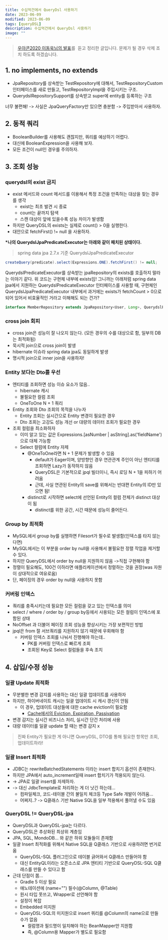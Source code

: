 ```yaml
---
title: 수십억건에서 QueryDsl 사용하기
date: 2023-06-09
modified: 2023-06-09
tags: [queryDSL]
description: 수십억건에서 QueryDsl 사용하기
image: ""
---
```


> [우아콘2020 이동욱님의 발표](https://www.youtube.com/watch?v=zMAX7g6rO_Y&t=749s&ab_channel=%EC%9A%B0%EC%95%84%ED%95%9C%ED%85%8C%ED%81%AC)를  듣고 정리한 글입니다. 문제가 될 경우 삭제 조치 하도록 하겠습니다.

## 1. no implements, no extends 

-   JpaRepository를 상속받는 TestRepository에 대해서, TestRepositoryCustom 인터페이스를 새로 만들고, TestRepositoryImpl을 주입시키는 구조.
-   QuerydslRepositorySupport를 상속받고 super에 entity를 등록하는 구조

너무 불편해! -> 사실은 JpaQueryFactory만 있으면 충분함 -> 주입받아서 사용하자.

## 2. 동적 쿼리

-   BooleanBuilder를 사용해도 괜찮지만, 쿼리를 예상하기 어렵다.
-   대신에 BooleanExpression을 사용해 보자.
-   모든 조건이 null인 경우를 주의하자.

## 3. 조회 성능

### querydsl의 exist 금지

-   exist 메서드와 count 메서드를 이용해서 특정 조건을 만족하는 대상을 찾는 경우를 생각
    -   exist는 최초 발견 시 종료
    -   count는 끝까지 탐색
    -   스캔 대상이 앞에 있을수록 성능 차이가 발생함
-   하지만 QueryDSL의 exists는 실제로 count() > 0을 실행한다.
-   대안으로 fetchFirst() != null 을 사용하자.

**\*나의 QuerydslJpaPredicateExecutor는 아래와 같이 패치된 상태이다.** 

> spring data jpa 2.7.x 기준 QuerydslJpaPredicateExecutor

```java
createQuery(predicate).select(Expressions.ONE).fetchFirst() != null;
```

QuerydslPredicateExecutor를 상속받는 jpaRepository의 exists를 호출하지 말라는 이야기 같다. 위 코드는 구현체 내부에 exists임! 그니까는 아래처럼 spring data jpa에서 지원하는 QuerydslPredicateExecutor 인터페이스를 사용할 때, 구현체인 QuerydslJpaPredicateExecutor 내부에서 과거에는 exists가 fetchCount > 0으로 되어 있어서 비효율적인 거라고 이해해도 되는 건가?

```java
interface MemberRepository extends JpaRepository<User, Long>, QuerydslPredicateExecutor<User> {}
```

### cross join 회피

-   cross join은 성능이 잘 나오지 않는다. (모든 경우의 수를 대상으로 함, 일부의 DB는 최적화됨)
-   묵시적 join으로 cross join이 발생
-   hibernate 이슈라 spring data jpa도 동일하게 발생
-   명시적 join으로 inner join을 사용하자!

### Entity 보다는 Dto를 우선

-   엔티티를 조회하면 성능 이슈 요소가 많음..
    -   hibernate 캐시
    -   불필요한 컬럼 조회
    -   OneToOne N + 1 쿼리
-   Entity 조회와 Dto 조회의 목적을 나누자
    -   Entity 조회는 실시간으로 Entity 변경이 필요한 경우
    -   Dto 조회는 고강도 성능 개선 or 대량의 데이터 조회가 필요한 경우
-   조회 컬럼을 최소화하자
    -   이미 알고 있는 값은 Expressions.\[asNumber \| asString\].as('fieldName')으로 대체 가능함
    -   Select 컬럼에 Entity 자제
        -   @OneToOne라면 N + 1 문제가 발생할 수 있음
            -   default가 Eager이며, 양방향인 경우 연관관계 주인이 아닌 엔티티를 조회하면 Lazy가 동작하지 않음
            -   QueryDSL은 기본적으로 jpql 빌더이니, 즉시 로딩 N + 1을 피하기 어려움
            -   근데, 사실 연관된 Entity의 save를 위해서는 반대편 Entity의 ID만 있으면 됨!
        -   distinct로 시작하면 select에 선언된 Entity의 컬럼 전체가 distinct 대상이 됨
            -   distinct를 위한 공간, 시간 때문에 성능이 줄어든다.

### Group by 최적화

-   MySQL에서 group by를 실행하면 Filesort가 필수로 발생함(인덱스를 타지 않는다면)
-   MySQL에서는 이 부분을 order by null을 사용해서 불필요한 정렬 작업을 제거할 수 있다.
-   하지만 QueryDSL에서 order by null을 지원하지 않음 ->직접 구현해야 함
-   정렬이 필요해도, 100건 이하라면 애플리케이션에서 정렬하는 것을 권장(was 자원이 상대적으로 여유로움)
-   단, 페이징의 경우 order by null을 사용하지 못함

### 커버링 인덱스

-   쿼리를 충족시키는데 필요한 모든 컬럼을 갖고 있는 인덱스를 의미
-   select / where / order by / group by등에서 사용되는 모든 컬럼이 인덱스에 포함된 상태
-   NoOffset 과 더불어 페이징 조회 성능을 향상시키는 가장 보편적인 방법
-   jpql은 from 절 서브쿼리를 지원하지 않기 때문에 우회해야 함
    -   커버링 인덱스 조회를 나눠서 진행해야 하는데..
        -   PK를 커버링 인덱스로 빠르게 조회
        -   조회된 Key로 Select 컬럼들을 후속 조치

## 4. 삽입/수정 성능

### 일괄 Update 최적화

-   무분별한 변경 감지를 사용하는 대신 일괄 업데이트를 사용하자
-   하지만, 하이버네이트 캐시는 일괄 업데이트 시 캐시 갱신이 안됨
    -   이 경우, 업데이트 대상들에 대한 cache eviction이 필요함  
        -   [Cache에서의 Eviction, Expiration, Passivation](https://charsyam.wordpress.com/2013/06/04/%EC%9E%85-%EA%B0%9C%EB%B0%9C-cache%EC%97%90%EC%84%9C%EC%9D%98-eviction-expiration-passivation/)
-   변경 감지는 실시간 비즈니스 처리, 실시간 단건 처리에 사용
-   대량 데이터를 일괄 update 할 때는 변경 감지 x

> 진짜 Entity가 필요한 게 아니면 QueryDSL, DTO를 통해 필요한 항목만 조회, 업데이트하라!

### 일괄 Insert 최적화

-   JDBC는 rewriteBatchedStatements 이라는 insert 합치기 옵션이 존재한다.
-   하지만 JPA에서 auto\_increment일때 insert 합치기가 적용되지 않는다.
-   \-> JPA로 일괄 insert를 자제하자. 
-   \-> 대신 JdbcTemplate로 처리하는 게 더 낫긴 하는데...
    -   컴파일체크, 코드-테이블 간의 불일치 체크등 Type Safe 개발이 어려움...
    -   어쩌지..? -> Q클래스 기반 Native SQL을 일부 적용해서 풀어낼 수도 있음

### QueryDSL != QueryDSL-jpa

-   QueryDSL과 QueryDSL-jpa는 다르다.
-   QueryDSL은 추상화된 최상위 계층임
-   JPA, SQL, MondoDB... 와 같은 하위 모듈들이 존재함
-   일괄 Insert 최적화를 위해서 Native SQL을 Q클래스 기반으로 사용하려면 번거로움
    -   QueryDSL-SQL 플러그인으로 테이블 긁어와서 Q클래스 만들어야 함
    -   대신 EntityQL이라는 오픈소스로 JPA 엔티티 기반으로 QueryDSL-SQL Q클래스를 만들 수 있다고 함
-   근데 단점이 쫌...
    -   Gradle 5 이상 필요
    -   애노테이션에 (name="") 필수(@Column, @Table)
    -   원시 타입 못쓰고, Wrapper로 선언해야 함
    -   설정이 복잡
    -   Embedded 미지원
    -   QueryDSL-SQL의 미지원으로 insert 쿼리를 @Column의 name으로 만들 수가 없음
        -   컬럼명과 필드명이 일치해야 하는 BeanMapper만 지원함
        -   즉, @Column용 Mapper가 별도로 필요함

